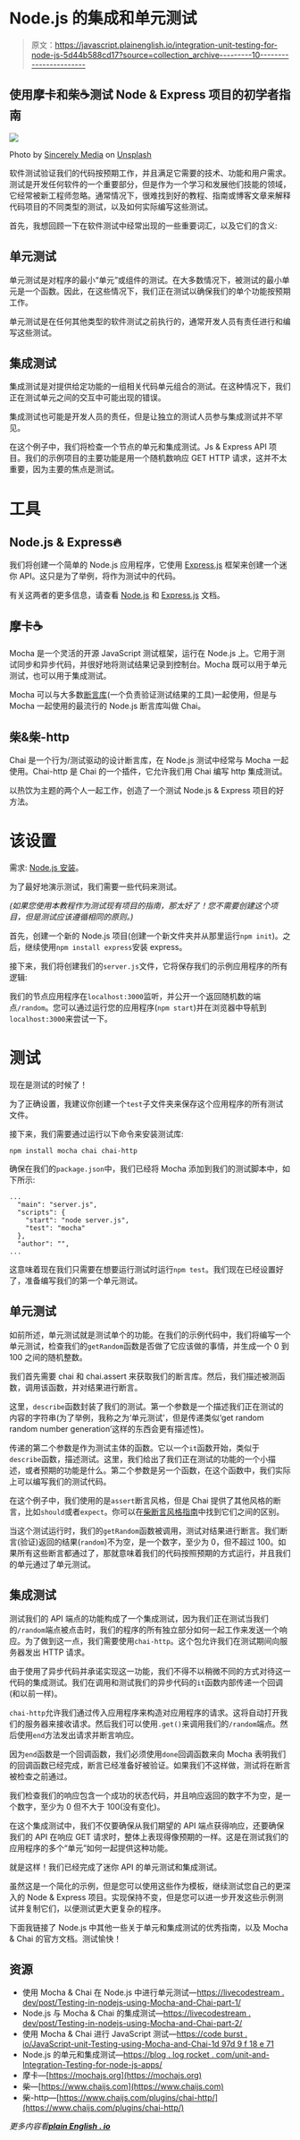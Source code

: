 # Node.js 的集成和单元测试

> 原文：<https://javascript.plainenglish.io/integration-unit-testing-for-node-js-5d44b588cd17?source=collection_archive---------10----------------------->

## 使用摩卡和柴☕️测试 Node & Express 项目的初学者指南

![](img/261c54ac61a45e2524cd57a9ca885f7a.png)

Photo by [Sincerely Media](https://unsplash.com/@sincerelymedia?utm_source=medium&utm_medium=referral) on [Unsplash](https://unsplash.com?utm_source=medium&utm_medium=referral)

软件测试验证我们的代码按预期工作，并且满足它需要的技术、功能和用户需求。测试是开发任何软件的一个重要部分，但是作为一个学习和发展他们技能的领域，它经常被新工程师忽略。通常情况下，很难找到好的教程、指南或博客文章来解释代码项目的不同类型的测试，以及如何实际编写这些测试。

首先，我想回顾一下在软件测试中经常出现的一些重要词汇，以及它们的含义:

## **单元测试**

单元测试是对程序的最小“单元”或组件的测试。在大多数情况下，被测试的最小单元是一个函数。因此，在这些情况下，我们正在测试以确保我们的单个功能按预期工作。

单元测试是在任何其他类型的软件测试之前执行的，通常开发人员有责任进行和编写这些测试。

## **集成测试**

集成测试是对提供给定功能的一组相关代码单元组合的测试。在这种情况下，我们正在测试单元之间的交互中可能出现的错误。

集成测试也可能是开发人员的责任，但是让独立的测试人员参与集成测试并不罕见。

在这个例子中，我们将检查一个节点的单元和集成测试。Js & Express API 项目。我们的示例项目的主要功能是用一个随机数响应 GET HTTP 请求，这并不太重要，因为主要的焦点是测试。

# 工具

## Node.js & Express🔥

我们将创建一个简单的 Node.js 应用程序，它使用 [Express.js](https://expressjs.com) 框架来创建一个迷你 API。这只是为了举例，将作为测试中的代码。

有关这两者的更多信息，请查看 [Node.js](https://nodejs.org/en/) 和 [Express.js](https://expressjs.com) 文档。

## 摩卡☕️

Mocha 是一个灵活的开源 JavaScript 测试框架，运行在 Node.js 上。它用于测试同步和异步代码，并很好地将测试结果记录到控制台。Mocha 既可以用于单元测试，也可以用于集成测试。

Mocha 可以与大多数[断言库](https://stackoverflow.com/questions/25678063/whats-the-difference-between-assertion-library-testing-framework-and-testing-e/25678226#25678226)(一个负责验证测试结果的工具)一起使用，但是与 Mocha 一起使用的最流行的 Node.js 断言库叫做 Chai。

## 柴&柴-http

Chai 是一个行为/测试驱动的设计断言库，在 Node.js 测试中经常与 Mocha 一起使用。Chai-http 是 Chai 的一个插件，它允许我们用 Chai 编写 http 集成测试。

以热饮为主题的两个人一起工作，创造了一个测试 Node.js & Express 项目的好方法。

# 该设置

需求: [Node.js 安装](https://nodejs.org/en/)。

为了最好地演示测试，我们需要一些代码来测试。

*(如果您使用本教程作为测试现有项目的指南，那太好了！您不需要创建这个项目，但是测试应该遵循相同的原则。)*

首先，创建一个新的 Node.js 项目(创建一个新文件夹并从那里运行`npm init`)。之后，继续使用`npm install express`安装 express。

接下来，我们将创建我们的`server.js`文件，它将保存我们的示例应用程序的所有逻辑:

我们的节点应用程序在`localhost:3000`监听，并公开一个返回随机数的端点`/random`。您可以通过运行您的应用程序(`npm start`)并在浏览器中导航到`localhost:3000`来尝试一下。

# 测试

现在是测试的时候了！

为了正确设置，我建议你创建一个`test`子文件夹来保存这个应用程序的所有测试文件。

接下来，我们需要通过运行以下命令来安装测试库:

```
npm install mocha chai chai-http
```

确保在我们的`package.json`中，我们已经将 Mocha 添加到我们的测试脚本中，如下所示:

```
...
  "main": "server.js",   
  "scripts": { 
    "start": "node server.js",
    "test": "mocha"
  },   
  "author": "",
...
```

这意味着现在我们只需要在想要运行测试时运行`npm test`。我们现在已经设置好了，准备编写我们的第一个单元测试。

## 单元测试

如前所述，单元测试就是测试单个的功能。在我们的示例代码中，我们将编写一个单元测试，检查我们的`getRandom`函数是否做了它应该做的事情，并生成一个 0 到 100 之间的随机整数。

我们首先需要 chai 和 chai.assert 来获取我们的断言库。然后，我们描述被测函数，调用该函数，并对结果进行断言。

这里，`describe`函数封装了我们的测试。第一个参数是一个描述我们正在测试的内容的字符串(为了举例，我称之为‘单元测试’，但是传递类似‘get random random number generation’这样的东西会更有描述性)。

传递的第二个参数是作为测试主体的函数。它以一个`it`函数开始，类似于`describe`函数，描述测试。这里，我们给出了我们正在测试的功能的一个小描述，或者预期的功能是什么。第二个参数是另一个函数，在这个函数中，我们实际上可以编写我们的测试代码。

在这个例子中，我们使用的是`assert`断言风格，但是 Chai 提供了其他风格的断言，比如`should`或者`expect`。你可以在[柴断言风格指南](https://www.chaijs.com/guide/styles/)中找到它们之间的区别。

当这个测试运行时，我们的`getRandom`函数被调用，测试对结果进行断言。我们断言(验证)返回的结果(`random`)不为空，是一个数字，至少为 0，但不超过 100。如果所有这些断言都通过了，那就意味着我们的代码按照预期的方式运行，并且我们的单元通过了单元测试。

## 集成测试

测试我们的 API 端点的功能构成了一个集成测试，因为我们正在测试当我们的`/random`端点被点击时，我们的程序的所有独立部分如何一起工作来发送一个响应。为了做到这一点，我们需要使用`chai-http`。这个包允许我们在测试期间向服务器发出 HTTP 请求。

由于使用了异步代码并承诺实现这一功能，我们不得不以稍微不同的方式对待这一代码的集成测试。我们在调用和测试我们的异步代码的`it`函数内部传递一个回调(和以前一样)。

`chai-http`允许我们通过传入应用程序来构造对应用程序的请求。这将自动打开我们的服务器来接收请求。然后我们可以使用`.get()`来调用我们的`/random`端点。然后使用`end`方法发出请求并断言响应。

因为`end`函数是一个回调函数，我们必须使用`done`回调函数来向 Mocha 表明我们的回调函数已经完成，断言已经准备好被验证。如果我们不这样做，测试将在断言被检查之前通过。

我们检查我们的响应包含一个成功的状态代码，并且响应返回的数字不为空，是一个数字，至少为 0 但不大于 100(没有变化)。

在这个集成测试中，我们不仅要确保从我们期望的 API 端点获得响应，还要确保我们的 API 在响应 GET 请求时，整体上表现得像预期的一样。这是在测试我们的应用程序的多个“单元”如何一起提供这种功能。

就是这样！我们已经完成了迷你 API 的单元测试和集成测试。

虽然这是一个简化的示例，但是您可以使用这些作为模板，继续测试您自己的更深入的 Node & Express 项目。实现保持不变，但是您可以进一步开发这些示例测试并复制它们，以便测试更大更复杂的程序。

下面我链接了 Node.js 中其他一些关于单元和集成测试的优秀指南，以及 Mocha & Chai 的官方文档。测试愉快！

## 资源

*   使用 Mocha & Chai 在 Node.js 中进行单元测试—[https://livecodestream . dev/post/Testing-in-nodejs-using-Mocha-and-Chai-part-1/](https://livecodestream.dev/post/testing-in-nodejs-using-mocha-and-chai-part-1/)
*   Node.js 与 Mocha & Chai 的集成测试—[https://livecodestream . dev/post/Testing-in-nodejs-using-Mocha-and-Chai-part-2/](https://livecodestream.dev/post/testing-in-nodejs-using-mocha-and-chai-part-2/)
*   使用 Mocha & Chai 进行 JavaScript 测试—[https://code burst . io/JavaScript-unit-Testing-using-Mocha-and-Chai-1d 97d 9 f 18 e 71](https://codeburst.io/javascript-unit-testing-using-mocha-and-chai-1d97d9f18e71)
*   Node.js 的单元和集成测试—[https://blog . log rocket . com/unit-and-Integration-Testing-for-node-js-apps/](https://blog.logrocket.com/unit-and-integration-testing-for-node-js-apps/)
*   摩卡—[https://mochajs.org](https://mochajs.org)
*   柴—[https://www.chaijs.com](https://www.chaijs.com)
*   柴-http—[https://www.chaijs.com/plugins/chai-http/](https://www.chaijs.com/plugins/chai-http/)

*更多内容看*[***plain English . io***](https://plainenglish.io/)